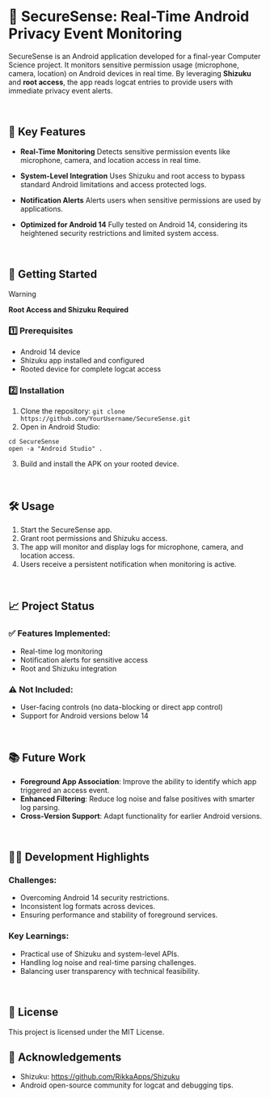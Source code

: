 # 📱 SecureSense: Real-Time Android Privacy Event Monitoring
SecureSense is an Android application developed for a final-year Computer Science project. It monitors sensitive permission usage (microphone, camera, location) on Android devices in real time. By leveraging **Shizuku** and **root access**, the app reads logcat entries to provide users with immediate privacy event alerts.

<br/>

## 🌟 Key Features

- **Real-Time Monitoring**
Detects sensitive permission events like microphone, camera, and location access in real time.

- **System-Level Integration**
Uses Shizuku and root access to bypass standard Android limitations and access protected logs.

- **Notification Alerts**
Alerts users when sensitive permissions are used by applications.

- **Optimized for Android 14**
Fully tested on Android 14, considering its heightened security restrictions and limited system access.

<br/>

## 🚀 Getting Started

> [!WARNING]
> **Root Access and Shizuku Required**

### 1️⃣ Prerequisites

- Android 14 device
- Shizuku app installed and configured
- Rooted device for complete logcat access

### 2️⃣ Installation

1. Clone the repository:
```git clone https://github.com/YourUsername/SecureSense.git```
2. Open in Android Studio:
```
cd SecureSense
open -a "Android Studio" .
```
3. Build and install the APK on your rooted device.

<br/>

## 🛠️ Usage

1. Start the SecureSense app.
2. Grant root permissions and Shizuku access.
3. The app will monitor and display logs for microphone, camera, and location access.
4. Users receive a persistent notification when monitoring is active.

<br/>

## 📈 Project Status

### ✅ Features Implemented:
- Real-time log monitoring
- Notification alerts for sensitive access
- Root and Shizuku integration

### ⚠️ Not Included: 
- User-facing controls (no data-blocking or direct app control)
- Support for Android versions below 14

<br/>

## 📚 Future Work
- **Foreground App Association**: Improve the ability to identify which app triggered an access event.
- **Enhanced Filtering**: Reduce log noise and false positives with smarter log parsing.
- **Cross-Version Support**: Adapt functionality for earlier Android versions.

<br/>

## 🧑‍💻 Development Highlights

### Challenges:
- Overcoming Android 14 security restrictions.
- Inconsistent log formats across devices.
- Ensuring performance and stability of foreground services.

### Key Learnings:
- Practical use of Shizuku and system-level APIs.
- Handling log noise and real-time parsing challenges.
- Balancing user transparency with technical feasibility.

<br/>

## 📝 License
This project is licensed under the MIT License.

## 🙏 Acknowledgements
- Shizuku: https://github.com/RikkaApps/Shizuku
- Android open-source community for logcat and debugging tips.
